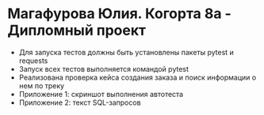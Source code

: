 # Магафурова Юлия. Когорта 8а - Дипломный проект
- Для запуска тестов должны быть установлены пакеты pytest и requests
- Запуск всех тестов выполняется командой pytest
- Реализована проверка кейса создания заказа и поиск информации о нем по треку
- Приложение 1: скриншот выполнения автотеста
- Приложение 2: текст SQL-запросов